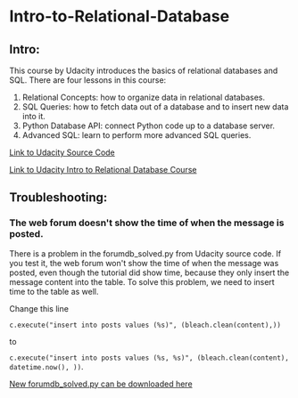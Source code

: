 # Intro-to-Relational-Database

## Intro: ##
This course by Udacity introduces the basics of relational databases and SQL. There are four lessons in this course:
1. Relational Concepts: how to organize data in relational databases. 
2. SQL Queries: how to fetch data out of a database and to insert new data into it. 
3. Python Database API: connect Python code up to a database server. 
4. Advanced SQL: learn to perform more advanced SQL queries. 

[Link to Udacity Source Code](https://github.com/udacity/fullstack-nanodegree-vm)

[Link to Udacity Intro to Relational Database Course](https://classroom.udacity.com/courses/ud197)

## Troubleshooting: ##
### The web forum doesn't show the time of when the message is posted.  ###

There is a problem in the forumdb_solved.py from Udacity source code. If you test it, the web forum won't show the time of when the message was posted, even though the tutorial did show time, because they only insert the message content into the table. To solve this problem, we need to insert time to the table as well.

Change this line 

`c.execute("insert into posts values (%s)", (bleach.clean(content),))`

to 

`c.execute("insert into posts values (%s, %s)", (bleach.clean(content), datetime.now(), ))`. 

[New forumdb_solved.py can be downloaded here](https://github.com/alice0217/Intro-to-Relational-Database/blob/main/forum/solution/forumdb_solved.py)
 
